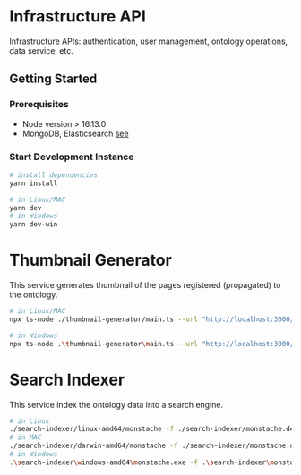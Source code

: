 # Infrastructure API

Infrastructure APIs: authentication, user management, ontology operations, data service, etc.

## Getting Started

### Prerequisites

- Node version > 16.13.0
- MongoDB, Elasticsearch [see](../README.md)

### Start Development Instance

```bash
# install dependencies
yarn install

# in Linux/MAC
yarn dev
# in Windows
yarn dev-win
```

# Thumbnail Generator

This service generates thumbnail of the pages registered (propagated) to the ontology.

```bash
# in Linux/MAC
npx ts-node ./thumbnail-generator/main.ts --url "http://localhost:3000/page?id=" --target "file" --el "#charts"

# in Windows
npx ts-node .\thumbnail-generator\main.ts --url "http://localhost:3000/page?id=" --target "file" --el "#charts"
```

# Search Indexer

This service index the ontology data into a search engine.

```bash
# in Linux
./search-indexer/linux-amd64/monstache -f ./search-indexer/monstache.dev.toml
# in MAC
./search-indexer/darwin-amd64/monstache -f ./search-indexer/monstache.dev.toml
# in Windows
.\search-indexer\windows-amd64\monstache.exe -f .\search-indexer\monstache.dev.toml
```
